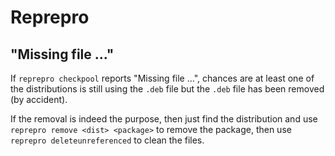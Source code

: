 # Reprepro

## "Missing file ..."

If `reprepro checkpool` reports "Missing file ...", chances are at least one of the distributions is still using the `.deb` file but the `.deb` file has been removed (by accident).

If the removal is indeed the purpose, then just find the distribution and use `reprepro remove <dist> <package>` to remove the package, then use `reprepro deleteunreferenced` to clean the files.
